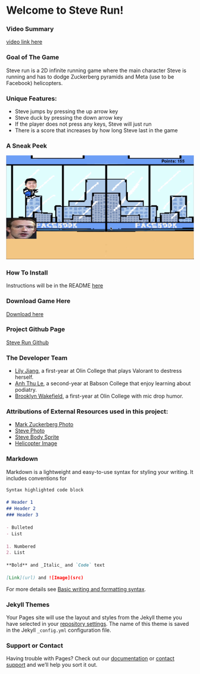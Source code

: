 # Welcome to Steve Run!

### Video Summary
[video link here](https://youtu.be/OdpR86pDZDQ)

### Goal of The Game

Steve run is a 2D infinite running game where the main character Steve is running and has to dodge Zuckerberg pyramids and Meta (use to be Facebook) helicopters.

### Unique Features:
- Steve jumps by pressing the up arrow key 
- Steve duck by pressing the down arrow key
- If the player does not press any keys, Steve will just run
- There is a score that increases by how long Steve last in the game

### A Sneak Peek

![Image of Steve Jumping to avoid Mark Zuckerberg](https://raw.githubusercontent.com/anhthuSebela/SteveRun.github.io/main/IMG_0111.jpg)

### How To Install

Instructions will be in the README [here](https://github.com/olincollege/steve-run)

### Download Game Here
[Download here](https://github.com/olincollege/steve-run)

### Project Github Page
[Steve Run Github](https://github.com/olincollege/steve-run)

### The Developer Team
- [Lily Jiang](https://www.linkedin.com/in/lily-jiang-09/), a first-year at Olin College that plays Valorant to destress herself. 
- [Anh Thu Le](https://www.linkedin.com/in/anh-thu-le-52405b200/), a second-year at Babson College that enjoy learning about podiatry.  
- [Brooklyn Wakefield](https://www.linkedin.com/in/brooklyn-wakefield-ab5409221/), a first-year at Olin College with mic drop humor.

### Attributions of External Resources used in this project:
- [Mark Zuckerberg Photo](https://www.wired.com/2017/02/mark-zuckerbergs-answer-world-divided-facebook-facebook/)
- [Steve Photo](https://www.olin.edu/bios/steve-matsumoto)
- [Steve Body Sprite](https://www.pngitem.com/middle/iRTRhih_sans-sprite-sheet-png-transparent-png/)
- [Helicopter Image](https://toppng.com/free-image/helicopter-pixel-art-PNG-free-PNG-Images_277296)

### Markdown

Markdown is a lightweight and easy-to-use syntax for styling your writing. It includes conventions for

```markdown
Syntax highlighted code block

# Header 1
## Header 2
### Header 3

- Bulleted
- List

1. Numbered
2. List

**Bold** and _Italic_ and `Code` text

[Link](url) and ![Image](src)
```

For more details see [Basic writing and formatting syntax](https://docs.github.com/en/github/writing-on-github/getting-started-with-writing-and-formatting-on-github/basic-writing-and-formatting-syntax).

### Jekyll Themes

Your Pages site will use the layout and styles from the Jekyll theme you have selected in your [repository settings](https://github.com/anhthuSebela/SteveRun.guthub.io/settings/pages). The name of this theme is saved in the Jekyll `_config.yml` configuration file.

### Support or Contact

Having trouble with Pages? Check out our [documentation](https://docs.github.com/categories/github-pages-basics/) or [contact support](https://support.github.com/contact) and we’ll help you sort it out.
